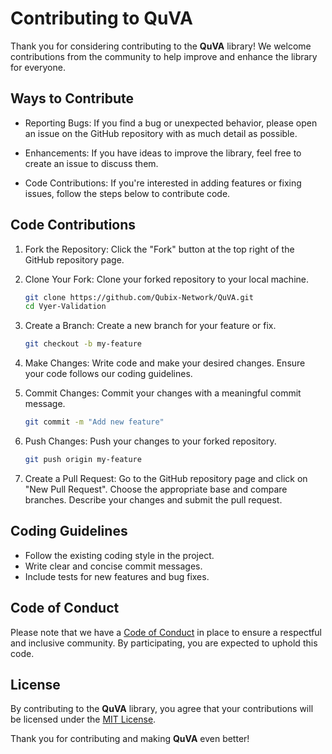 # Contributing to QuVA

Thank you for considering contributing to the **QuVA** library! We welcome contributions from the community to help improve and enhance the library for everyone.

## Ways to Contribute

- Reporting Bugs: If you find a bug or unexpected behavior, please open an issue on the GitHub repository with as much detail as possible.

- Enhancements: If you have ideas to improve the library, feel free to create an issue to discuss them.

- Code Contributions: If you're interested in adding features or fixing issues, follow the steps below to contribute code.

## Code Contributions

1. Fork the Repository: Click the "Fork" button at the top right of the GitHub repository page.

2. Clone Your Fork: Clone your forked repository to your local machine.

   ```sh
   git clone https://github.com/Qubix-Network/QuVA.git
   cd Vyer-Validation
   ```

3. Create a Branch: Create a new branch for your feature or fix.

   ```sh
   git checkout -b my-feature
   ```

4. Make Changes: Write code and make your desired changes. Ensure your code follows our coding guidelines.

5. Commit Changes: Commit your changes with a meaningful commit message.

   ```sh
   git commit -m "Add new feature"
   ```

6. Push Changes: Push your changes to your forked repository.

   ```sh
   git push origin my-feature
   ```

7. Create a Pull Request: Go to the GitHub repository page and click on "New Pull Request". Choose the appropriate base and compare branches. Describe your changes and submit the pull request.

## Coding Guidelines

- Follow the existing coding style in the project.
- Write clear and concise commit messages.
- Include tests for new features and bug fixes.

## Code of Conduct

Please note that we have a [Code of Conduct](CODE_OF_CONDUCT.md) in place to ensure a respectful and inclusive community. By participating, you are expected to uphold this code.

## License

By contributing to the **QuVA** library, you agree that your contributions will be licensed under the [MIT License](LICENSE).

Thank you for contributing and making **QuVA** even better!
